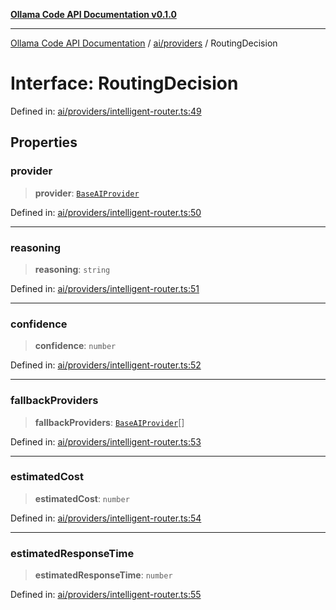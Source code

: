 [**Ollama Code API Documentation v0.1.0**](../../../README.md)

***

[Ollama Code API Documentation](../../../modules.md) / [ai/providers](../README.md) / RoutingDecision

# Interface: RoutingDecision

Defined in: [ai/providers/intelligent-router.ts:49](https://github.com/erichchampion/ollama-code/blob/3fe0ce113b10803e1393cbc2fdc48d5134e8d686/ollama-code/src/ai/providers/intelligent-router.ts#L49)

## Properties

### provider

> **provider**: [`BaseAIProvider`](../classes/BaseAIProvider.md)

Defined in: [ai/providers/intelligent-router.ts:50](https://github.com/erichchampion/ollama-code/blob/3fe0ce113b10803e1393cbc2fdc48d5134e8d686/ollama-code/src/ai/providers/intelligent-router.ts#L50)

***

### reasoning

> **reasoning**: `string`

Defined in: [ai/providers/intelligent-router.ts:51](https://github.com/erichchampion/ollama-code/blob/3fe0ce113b10803e1393cbc2fdc48d5134e8d686/ollama-code/src/ai/providers/intelligent-router.ts#L51)

***

### confidence

> **confidence**: `number`

Defined in: [ai/providers/intelligent-router.ts:52](https://github.com/erichchampion/ollama-code/blob/3fe0ce113b10803e1393cbc2fdc48d5134e8d686/ollama-code/src/ai/providers/intelligent-router.ts#L52)

***

### fallbackProviders

> **fallbackProviders**: [`BaseAIProvider`](../classes/BaseAIProvider.md)[]

Defined in: [ai/providers/intelligent-router.ts:53](https://github.com/erichchampion/ollama-code/blob/3fe0ce113b10803e1393cbc2fdc48d5134e8d686/ollama-code/src/ai/providers/intelligent-router.ts#L53)

***

### estimatedCost

> **estimatedCost**: `number`

Defined in: [ai/providers/intelligent-router.ts:54](https://github.com/erichchampion/ollama-code/blob/3fe0ce113b10803e1393cbc2fdc48d5134e8d686/ollama-code/src/ai/providers/intelligent-router.ts#L54)

***

### estimatedResponseTime

> **estimatedResponseTime**: `number`

Defined in: [ai/providers/intelligent-router.ts:55](https://github.com/erichchampion/ollama-code/blob/3fe0ce113b10803e1393cbc2fdc48d5134e8d686/ollama-code/src/ai/providers/intelligent-router.ts#L55)
